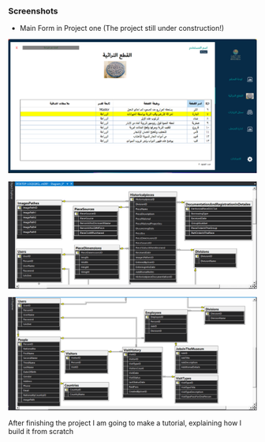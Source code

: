 ### Screenshots
- Main Form in Project one (The project still under construction!)


![main form](MuseumTEST1/main-form-screenshot.png?raw=true "main-form")

![Diagram-part1](MuseumTEST1/Museum-DB-Diagram-part1.png?raw=true "Diagram-part1")

![Diagram-part2](MuseumTEST1/Museum-DB-Diagram-part2.png?raw=true "Diagram-part2")


After finishing the project I am going to make a tutorial, explaining how I build it from scratch
